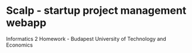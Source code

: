 # Scalp - startup project management webapp

Informatics 2 Homework - Budapest University of Technology and Economics
